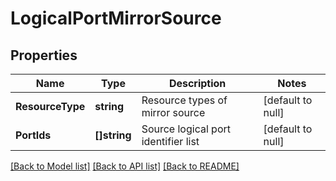 # LogicalPortMirrorSource

## Properties
Name | Type | Description | Notes
------------ | ------------- | ------------- | -------------
**ResourceType** | **string** | Resource types of mirror source | [default to null]
**PortIds** | **[]string** | Source logical port identifier list | [default to null]

[[Back to Model list]](../README.md#documentation-for-models) [[Back to API list]](../README.md#documentation-for-api-endpoints) [[Back to README]](../README.md)


